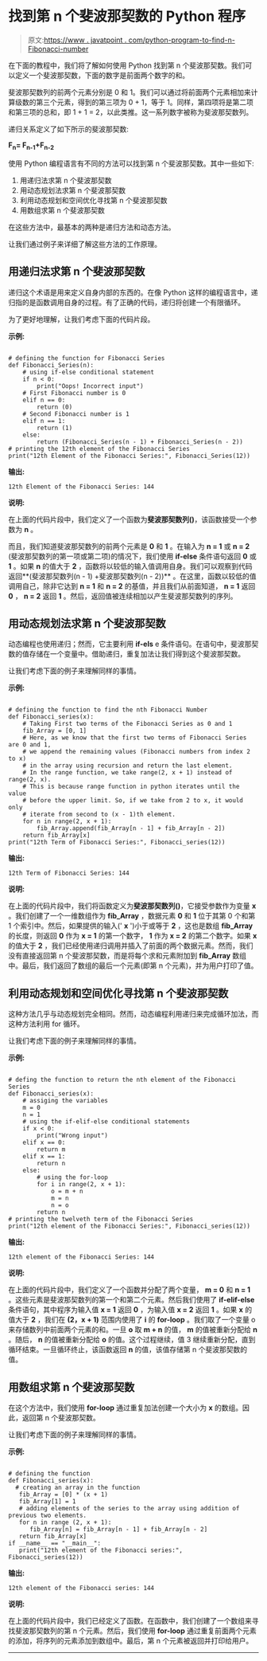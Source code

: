 # 找到第 n 个斐波那契数的 Python 程序

> 原文:[https://www . javatpoint . com/python-program-to-find-n-Fibonacci-number](https://www.javatpoint.com/python-program-to-find-the-nth-fibonacci-number)

在下面的教程中，我们将了解如何使用 Python 找到第 n 个斐波那契数。我们可以定义一个斐波那契数，下面的数字是前面两个数字的和。

斐波那契数列的前两个元素分别是 0 和 1。我们可以通过将前面两个元素相加来计算级数的第三个元素，得到的第三项为 0 + 1，等于 1。同样，第四项将是第二项和第三项的总和，即 1 + 1 = 2，以此类推。这一系列数字被称为斐波那契数列。

递归关系定义了如下所示的斐波那契数:

**F<sub>n</sub>= F<sub>n-1</sub>+F<sub>n-2</sub>**

使用 Python 编程语言有不同的方法可以找到第 n 个斐波那契数。其中一些如下:

1.  用递归法求第 n 个斐波那契数
2.  用动态规划法求第 n 个斐波那契数
3.  利用动态规划和空间优化寻找第 n 个斐波那契数
4.  用数组求第 n 个斐波那契数

在这些方法中，最基本的两种是递归方法和动态方法。

让我们通过例子来详细了解这些方法的工作原理。

## 用递归法求第 n 个斐波那契数

递归这个术语是用来定义自身内部的东西的。在像 Python 这样的编程语言中，递归指的是函数调用自身的过程。有了正确的代码，递归将创建一个有限循环。

为了更好地理解，让我们考虑下面的代码片段。

**示例:**

```

# defining the function for Fibonacci Series
def Fibonacci_Series(n): 
    # using if-else conditional statement
    if n < 0:
        print("Oops! Incorrect input")
    # First Fibonacci number is 0
    elif n == 0: 
        return (0) 
    # Second Fibonacci number is 1 
    elif n == 1:
        return (1)
    else:
        return (Fibonacci_Series(n - 1) + Fibonacci_Series(n - 2)) 
# printing the 12th element of the Fibonacci Series
print("12th Element of the Fibonacci Series:", Fibonacci_Series(12))

```

**输出:**

```
12th Element of the Fibonacci Series: 144

```

**说明:**

在上面的代码片段中，我们定义了一个函数为**斐波那契数列()**，该函数接受一个参数为 **n** 。

而且，我们知道斐波那契数列的前两个元素是 **0** 和 **1** 。在输入为 **n = 1** 或 **n = 2** (斐波那契数列的第一项或第二项)的情况下，我们使用 **if-else** 条件语句返回 **0** 或 **1** 。如果 **n** 的值大于 **2** ，函数将以较低的输入值调用自身。我们可以观察到代码返回**(斐波那契数列(n - 1) +斐波那契数列(n - 2))** 。在这里，函数以较低的值调用自己，除非它达到 **n = 1** 和 **n = 2** 的基值，并且我们从前面知道， **n = 1** 返回 **0** ， **n = 2** 返回 **1** 。然后，返回值被连续相加以产生斐波那契数列的序列。

## 用动态规划法求第 n 个斐波那契数

动态编程也使用递归；然而，它主要利用 **if-els** e 条件语句。在语句中，斐波那契数的值存储在一个变量中。借助递归，重复加法让我们得到这个斐波那契数。

让我们考虑下面的例子来理解同样的事情。

**示例:**

```

# defining the function to find the nth Fibonacci Number
def Fibonacci_series(x):
    # Taking First two terms of the Fibonacci Series as 0 and 1
    fib_Array = [0, 1]
    # Here, as we know that the first two terms of Fibonacci Series are 0 and 1,
    # we append the remaining values (Fibonacci numbers from index 2 to x)
    # in the array using recursion and return the last element. 
    # In the range function, we take range(2, x + 1) instead of range(2, x).
    # This is because range function in python iterates until the value
    # before the upper limit. So, if we take from 2 to x, it would only
    # iterate from second to (x - 1)th element.
    for n in range(2, x + 1):
        fib_Array.append(fib_Array[n - 1] + fib_Array[n - 2])
    return fib_Array[x]
print("12th Term of Fibonacci Series:", Fibonacci_series(12))

```

**输出:**

```
12th Term of Fibonacci Series: 144

```

**说明:**

在上面的代码片段中，我们将函数定义为**斐波那契数列()**，它接受参数作为变量 **x** 。我们创建了一个一维数组作为 **fib_Array** ，数据元素 **0** 和 **1** 位于其第 0 个和第 1 个索引中。然后，如果提供的输入(' **x** ')小于或等于 **2** ，这也是数组 **fib_Array** 的长度，则返回 **0** 作为 **x = 1** 的第一个数字， **1** 作为 **x = 2** 的第二个数字。如果 **x** 的值大于 **2** ，我们已经使用递归调用并插入了前面的两个数据元素。然而，我们没有直接返回第 n 个斐波那契数，而是将每个求和元素附加到 **fib_Array** 数组中。最后，我们返回了数组的最后一个元素(即第 n 个元素)，并为用户打印了值。

## 利用动态规划和空间优化寻找第 n 个斐波那契数

这种方法几乎与动态规划完全相同。然而，动态编程利用递归来完成循环加法，而这种方法利用 for 循环。

让我们考虑下面的例子来理解同样的事情。

**示例:**

```

# defing the function to return the nth element of the Fibonacci Series
def Fibonacci_series(x): 
    # assiging the variables
    m = 0
    n = 1
    # using the if-elif-else conditional statements
    if x < 0:
        print("Wrong input") 
    elif x == 0:
        return m 
    elif x == 1: 
        return n
    else:
        # using the for-loop 
        for i in range(2, x + 1): 
            o = m + n
            m = n 
            n = o 
        return n 
# printing the twelveth term of the Fibonacci Series
print("12th element of the Fibonacci Series:", Fibonacci_series(12))

```

**输出:**

```
12th element of the Fibonacci Series: 144

```

**说明:**

在上面的代码片段中，我们定义了一个函数并分配了两个变量， **m = 0** 和 **n = 1** 。这些元素是斐波那契数列的第一个和第二个元素。然后我们使用了 **if-elif-else** 条件语句，其中程序为输入值 **x = 1** 返回 **0** ，为输入值 **x = 2** 返回 **1** 。如果 **x** 的值大于 **2** ，我们在 **(2，x + 1)** 范围内使用了 **i** 的 **for-loop** 。我们取了一个变量 o 来存储数列中前面两个元素的和。一旦 **o** 取 **m + n** 的值， **m** 的值被重新分配给 **n** 。随后， **n** 的值被重新分配给 **o** 的值。这个过程继续，值 3 继续重新分配，直到循环结束。一旦循环终止，该函数返回 **n** 的值，该值存储第 n 个斐波那契数的值。

## 用数组求第 n 个斐波那契数

在这个方法中，我们使用 **for-loop** 通过重复加法创建一个大小为 **x** 的数组。因此，返回第 n 个斐波那契数。

让我们考虑下面的例子来理解同样的事情。

**示例:**

```

# defining the function
def Fibonacci_series(x): 
  # creating an array in the function
   fib_Array = [0] * (x + 1)
   fib_Array[1] = 1
   # adding elements of the series to the array using addition of previous two elements.
   for n in range (2, x + 1):
      fib_Array[n] = fib_Array[n - 1] + fib_Array[n - 2] 
   return fib_Array[x]
if __name__ == "__main__":
   print("12th element of the Fibonacci series:", Fibonacci_series(12))

```

**输出:**

```
12th element of the Fibonacci series: 144

```

**说明:**

在上面的代码片段中，我们已经定义了函数。在函数中，我们创建了一个数组来寻找斐波那契数列的第 n 个元素。然后，我们使用 **for-loop** 通过重复前面两个元素的添加，将序列的元素添加到数组中。最后，第 n 个元素被返回并打印给用户。

* * *